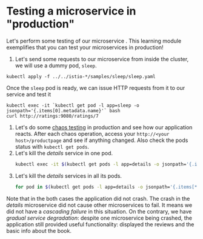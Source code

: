 # Testing a microservice in "production"

Let's perform some testing of our microservice . This learning module exemplifies that you can test your microservices in production!

1.  Let's send some requests to our microservice from inside the cluster, we will use a dummy pod, `sleep`.
   ```
   kubectl apply -f ../../istio-*/samples/sleep/sleep.yaml
   ```

   Once the `sleep` pod is ready, we can issue HTTP requests from it to our service and test it
   ```
   kubectl exec -it `kubectl get pod -l app=sleep -o jsonpath='{.items[0].metadata.name}'` bash
  curl http://ratings:9080/ratings/7
   ```
1. Let's do some [chaos testing](http://www.boyter.org/2016/07/chaos-testing-engineering/) in production and see how our application reacts. After each chaos operation, access your `http://<your host>/productpage` and see if anything  changed. Also check the pods status with `kubectl get pods`.
  1. Let's kill the _details_ service in one pod.
      ```bash
      kubectl exec -it $(kubectl get pods -l app=details -o jsonpath='{.items[0].metadata.name}') -- pkill ruby
      ```
  2. Let's kill the _details_ services in all its pods.
      ```bash
      for pod in $(kubectl get pods -l app=details -o jsonpath='{.items[*].metadata.name}'); do echo killing  $pod; kubectl exec -it $pod -- pkill ruby; done
      ```
   Note that in the both cases the application did not crash. The crash in the _details_ microservice did not cause other microservices to fail. It means we did not have a _cascading failure_ in this situation. On the contrary, we have _gradual service degradation_: despite one microservice being crashed, the application still provided useful functionality: displayed the reviews and the basic info about the book.

